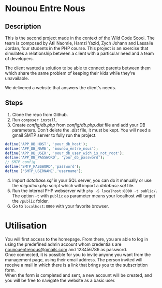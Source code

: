 # Nounou Entre Nous

## Description

This is the second project made in the context of the Wild Code Scool. The team is composed by Atil Naomie,
Hamzi Yazid, Zych Johann and Lassalle Jordan, four students in the PHP course.
This project is an exercise that simulates a relationship between a client with a particular
need and a team of developers.

The client wanted a solution te be able to connect parents between them which share the same problem of keeping
their kids while they're unavailable.

We delivered a website that answers the client's needs.

## Steps

1. Clone the repo from Github.
2. Run `composer install`.
3. Create *config/db.php* from *config/db.php.dist* file and add your DB parameters. Don't delete the *.dist* file,
it must be kept. You will need a gmail SMTP server to fully run the project.

```php
define('APP_DB_HOST', 'your_db_host');
define('APP_DB_NAME', 'nounou_entre_nous');
define('APP_DB_USER', 'your_db_user_wich_is_not_root');
define('APP_DB_PASSWORD', 'your_db_password');
// SMTP config
define('SMTP_PASSWORD','password');
define ('SMTP_USERNAME','username');
```
4. Import *database.sql* in your SQL server, you can do it manually or use the *migration.php* script which will import a *database.sql* file.
5. Run the internal PHP webserver with `php -S localhost:8000 -t public/`. The option `-t` with `public` as parameter means your localhost will target the `/public` folder.
6. Go to `localhost:8000` with your favorite browser.

# Utilisation

You will first access to the homepage.
From there, you are able to log in using the predefined admin account whom credentials are nounouentrenous@gmails.com
and 123456789 as password.<br>
Once connected, it is possible for you to invite anyone you want from the management page, using their email address.
The person invited will receive a mail in which there is a link that brings you to the subscription form.<br>
When the form is completed and sent, a new account will be created, and you will be free to navigate the website
as a basic user.



